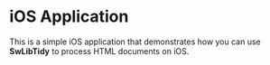 # iOS Application

This is a simple iOS application that demonstrates how you can use **SwLibTidy**
to process HTML documents on iOS.
